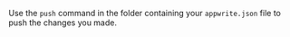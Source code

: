 Use the `push` command in the folder containing your `appwrite.json` file to push the changes you made.